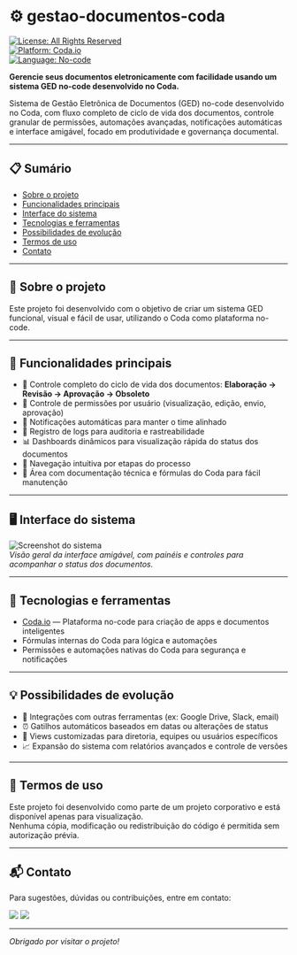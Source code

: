 # ⚙️ gestao-documentos-coda

[![License: All Rights Reserved](https://img.shields.io/badge/license-All%20Rights%20Reserved-red.svg)](LICENSE)  
[![Platform: Coda.io](https://img.shields.io/badge/platform-Coda.io-blue.svg)](https://coda.io)  
[![Language: No-code](https://img.shields.io/badge/language-No--code-brightgreen.svg)](https://coda.io)

**Gerencie seus documentos eletronicamente com facilidade usando um sistema GED no-code desenvolvido no Coda.**

Sistema de Gestão Eletrônica de Documentos (GED) no-code desenvolvido no Coda, com fluxo completo de ciclo de vida dos documentos, controle granular de permissões, automações avançadas, notificações automáticas e interface amigável, focado em produtividade e governança documental.

---

## 📋 Sumário

- [Sobre o projeto](#-sobre-o-projeto)  
- [Funcionalidades principais](#-funcionalidades-principais)  
- [Interface do sistema](#interface-do-sistema)
- [Tecnologias e ferramentas](#-tecnologias-e-ferramentas)  
- [Possibilidades de evolução](#-possibilidades-de-evolução)  
- [Termos de uso](#-termos-de-uso)  
- [Contato](#-contato)  

---

## 📂 Sobre o projeto

Este projeto foi desenvolvido com o objetivo de criar um sistema GED funcional, visual e fácil de usar, utilizando o Coda como plataforma no-code.

---

## 📌 Funcionalidades principais

- 🔄 Controle completo do ciclo de vida dos documentos: **Elaboração → Revisão → Aprovação → Obsoleto**
- 👥 Controle de permissões por usuário (visualização, edição, envio, aprovação)
- 🔔 Notificações automáticas para manter o time alinhado
- 📜 Registro de logs para auditoria e rastreabilidade
- 📊 Dashboards dinâmicos para visualização rápida do status dos documentos
- 🚀 Navegação intuitiva por etapas do processo
- 📖 Área com documentação técnica e fórmulas do Coda para fácil manutenção

---

<h2 id="interface-do-sistema">🖥️ Interface do sistema</h2>

![Screenshot do sistema](./print-interface.png)  
*Visão geral da interface amigável, com painéis e controles para acompanhar o status dos documentos.*

---

## 🔧 Tecnologias e ferramentas

- [Coda.io](https://coda.io) — Plataforma no-code para criação de apps e documentos inteligentes  
- Fórmulas internas do Coda para lógica e automações  
- Permissões e automações nativas do Coda para segurança e notificações  

---

## 💡 Possibilidades de evolução

- 🔗 Integrações com outras ferramentas (ex: Google Drive, Slack, email)  
- ⏰ Gatilhos automáticos baseados em datas ou alterações de status  
- 👀 Views customizadas para diretoria, equipes ou usuários específicos  
- 📈 Expansão do sistema com relatórios avançados e controle de versões  

---

## 📄 Termos de uso

Este projeto foi desenvolvido como parte de um projeto corporativo e está disponível apenas para visualização.  
Nenhuma cópia, modificação ou redistribuição do código é permitida sem autorização prévia.

---

## 📬 Contato

Para sugestões, dúvidas ou contribuições, entre em contato:  

  <a href="https://www.linkedin.com/in/cssbreno" target="_blank"><img src="https://img.shields.io/badge/-LinkedIn-%230077B5?style=for-the-badge&logo=linkedin&logoColor=white" target="_blank"></a> 
  <a href = "mailto:cssbreno.dev@gmail.com"><img src="https://img.shields.io/badge/-Gmail-%23333?style=for-the-badge&logo=gmail&logoColor=white" target="_blank"></a>

---

*Obrigado por visitar o projeto!*
